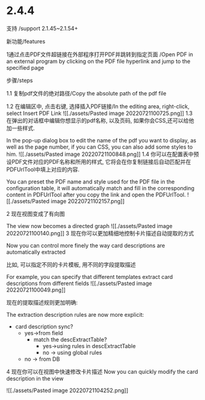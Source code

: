 # 2.4.4
支持 /support 2.1.45~2.1.54+

新功能/features

1通过点击PDF文件超链接在外部程序打开PDF并跳转到指定页面
/Open PDF in an external program by clicking on the PDF file hyperlink and jump to the specified page

步骤/steps

1.1 复制pdf文件的绝对路径/Copy the absolute path of the pdf file

1.2 在编辑区中, 点击右键, 选择插入PDF链接/In the editing area, right-click, select Insert PDF Link
![[./assets/Pasted image 20220721100725.png]]
1.3 在弹出的对话框中编辑你想显示的pdf名称, 以及页码, 如果你会CSS,还可以给他加一些样式.

 In the pop-up dialog box to edit the name of the pdf you want to display, as well as the page number, if you can CSS, you can also add some styles to him.
![[./assets/Pasted image 20220721100848.png]]
1.4 你可以在配置表中预设PDF文件对应的PDF名称和所用的样式, 它将会在你复制链接后自动匹配并在PDFUrlTool中填上对应的内容.

You can preset the PDF name and style used for the PDF file in the configuration table, it will automatically match and fill in the corresponding content in PDFUrlTool after you copy the link and open the PDFUrlTool.
![[./assets/Pasted image 20220721102157.png]]

2 现在视图变成了有向图 

The view now becomes a directed graph
![[./assets/Pasted image 20220721100140.png]]
3 现在你可以更加精细地控制卡片描述自动提取的方式

Now you can control more finely the way card descriptions are automatically extracted

比如, 可以指定不同的卡片模板, 用不同的字段提取描述

For example, you can specify that different templates extract card descriptions from different fields
![[./assets/Pasted image 20220721100049.png]]

现在的提取描述规则更加明确:

The extraction description rules are now more explicit:

- card description sync?
	- yes->from field
		- match the descExtractTable?
			- yes->using rules in descExtractTable
			- no -> using global rules
	- no -> from DB


4 现在你可以在视图中快速修改卡片描述 Now you can quickly modify the card description in the view

![[./assets/Pasted image 20220721104252.png]]